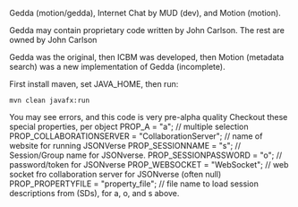 Gedda (motion/gedda), Internet Chat by MUD (dev), and Motion (motion).

Gedda may contain proprietary code written by John Carlson.  The rest are
owned by John Carlson

Gedda was the original, then ICBM was developed, then Motion (metadata search) was a new implementation of Gedda (incomplete).

First install maven, set JAVA_HOME, then run:
```
mvn clean javafx:run
```

You may see errors, and this code is very pre-alpha quality
Checkout these special properties, per object
PROP_A		= "a";  // multiple selection
PROP_COLLABORATIONSERVER = "CollaborationServer";  // name of website for running JSONVerse
PROP_SESSIONNAME	= "s"; // Session/Group name for JSONverse.
PROP_SESSIONPASSWORD	= "o"; // password/token for JSONverse
PROP_WEBSOCKET	= "WebSocket"; // web socket fro collaboration server for JSONverse (often null)
PROP_PROPERTYFILE	= "property_file"; // file name to load session descriptions from (SDs), for a, o, and s above.
